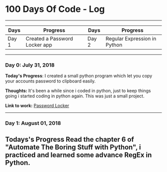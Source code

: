 # 100 Days Of Code - Log

-------------------------
| Days | Progress | Days | Progress |
|------|----------|------|----------|
| Day 1| Created a Password Locker app | Day 2 | Regular Expression in Python |

----------------------------
### Day 0: July 31, 2018

**Today's Progress**: I created a small python program which let you copy your accounts password to clipboard easily.

**Thoughts:** It's been a while since i coded in python, just to keep things going i started coding in python again. This was just a small project.

**Link to work:**
[Password Locker](https://github.com/naumanafsar/100-days-of-code/tree/master/progress/password-locker)

--------------------------
### Day 1: August 01, 2018

**Todays's Progress**
Read the chapter 6 of "Automate The Boring Stuff with Python", i practiced and learned some advance RegEx in Python.
--------------------------
